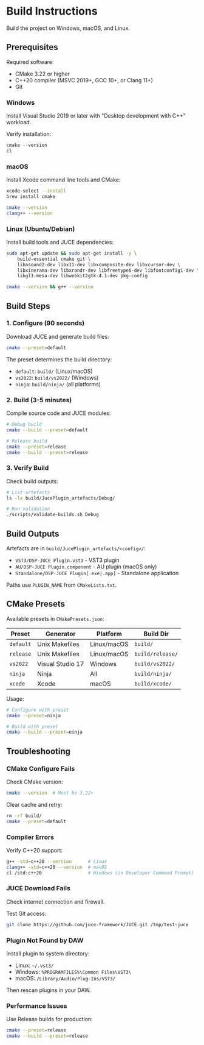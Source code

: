 # Build Instructions

Build the project on Windows, macOS, and Linux.

## Prerequisites

Required software:

- CMake 3.22 or higher
- C++20 compiler (MSVC 2019+, GCC 10+, or Clang 11+)
- Git

### Windows

Install Visual Studio 2019 or later with "Desktop development with C++" workload.

Verify installation:

```powershell
cmake --version
cl
```

### macOS

Install Xcode command line tools and CMake:

```bash
xcode-select --install
brew install cmake

cmake --version
clang++ --version
```

### Linux (Ubuntu/Debian)

Install build tools and JUCE dependencies:

```bash
sudo apt-get update && sudo apt-get install -y \
    build-essential cmake git \
    libasound2-dev libx11-dev libxcomposite-dev libxcursor-dev \
    libxinerama-dev libxrandr-dev libfreetype6-dev libfontconfig1-dev \
    libgl1-mesa-dev libwebkit2gtk-4.1-dev pkg-config

cmake --version && g++ --version
```

## Build Steps

### 1. Configure (90 seconds)

Download JUCE and generate build files:

```bash
cmake --preset=default
```

The preset determines the build directory:

- `default`: `build/` (Linux/macOS)
- `vs2022`: `build/vs2022/` (Windows)
- `ninja`: `build/ninja/` (all platforms)

### 2. Build (3-5 minutes)

Compile source code and JUCE modules:

```bash
# Debug build
cmake --build --preset=default

# Release build
cmake --preset=release
cmake --build --preset=release
```

### 3. Verify Build

Check build outputs:

```bash
# List artefacts
ls -la build/JucePlugin_artefacts/Debug/

# Run validation
./scripts/validate-builds.sh Debug
```

## Build Outputs

Artefacts are in `build/JucePlugin_artefacts/<config>/`:

- `VST3/DSP-JUCE Plugin.vst3` - VST3 plugin
- `AU/DSP-JUCE Plugin.component` - AU plugin (macOS only)
- `Standalone/DSP-JUCE Plugin[.exe|.app]` - Standalone application

Paths use `PLUGIN_NAME` from `CMakeLists.txt`.

## CMake Presets

Available presets in `CMakePresets.json`:

| Preset | Generator | Platform | Build Dir |
|--------|-----------|----------|-----------|
| `default` | Unix Makefiles | Linux/macOS | `build/` |
| `release` | Unix Makefiles | Linux/macOS | `build/release/` |
| `vs2022` | Visual Studio 17 | Windows | `build/vs2022/` |
| `ninja` | Ninja | All | `build/ninja/` |
| `xcode` | Xcode | macOS | `build/xcode/` |

Usage:

```bash
# Configure with preset
cmake --preset=ninja

# Build with preset
cmake --build --preset=ninja
```

## Troubleshooting

### CMake Configure Fails

Check CMake version:

```bash
cmake --version  # Must be 3.22+
```

Clear cache and retry:

```bash
rm -rf build/
cmake --preset=default
```

### Compiler Errors

Verify C++20 support:

```bash
g++ -std=c++20 --version      # Linux
clang++ -std=c++20 --version  # macOS
cl /std:c++20                 # Windows (in Developer Command Prompt)
```

### JUCE Download Fails

Check internet connection and firewall.

Test Git access:

```bash
git clone https://github.com/juce-framework/JUCE.git /tmp/test-juce
```

### Plugin Not Found by DAW

Install plugin to system directory:

- Linux: `~/.vst3/`
- Windows: `%PROGRAMFILES%\Common Files\VST3\`
- macOS: `/Library/Audio/Plug-Ins/VST3/`

Then rescan plugins in your DAW.

### Performance Issues

Use Release builds for production:

```bash
cmake --preset=release
cmake --build --preset=release
```

